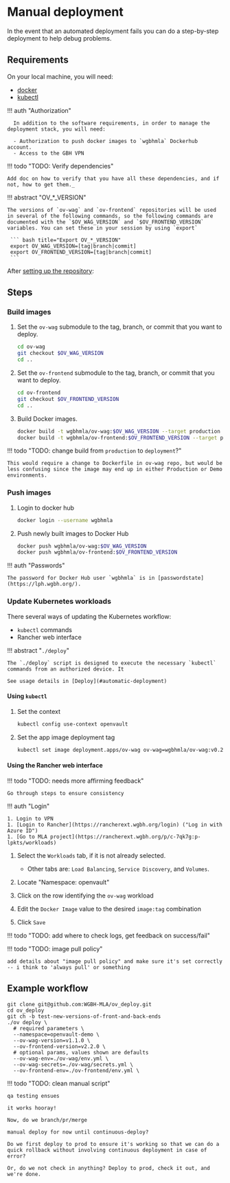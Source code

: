 # Manual deployment

In the event that an automated deployment fails you can do a step-by-step deployment to help debug problems.

## Requirements

On your local machine, you will need:

- [docker](https://docs.docker.com/get-docker/)
- [kubectl](https://kubernetes.io/docs/tasks/tools/)

!!! auth "Authorization"

      In addition to the software requirements, in order to manage the deployment stack, you will need:

      - Authorization to push docker images to `wgbhmla` Dockerhub account.
      - Access to the GBH VPN

!!! todo "TODO: Verify dependencies"

    Add doc on how to verify that you have all these dependencies, and if not, how to get them._

!!! abstract "OV\_\*\_VERSION"

    The versions of `ov-wag` and `ov-frontend` repositories will be used in several of the following commands, so the following commands are documented with the `$OV_WAG_VERSION` and `$OV_FRONTEND_VERSION` variables. You can set these in your session by using `export`

     ``` bash title="Export OV_*_VERSION"
     export OV_WAG_VERSION=[tag|branch|commit]
     export OV_FRONTEND_VERSION=[tag|branch|commit]
     ```

After [setting up the repository](setup.md#0-checkout-code):

## Steps

### Build images

1.  Set the `ov-wag` submodule to the tag, branch, or commit that you want to deploy.

    ```bash title="Checkout backend"
    cd ov-wag
    git checkout $OV_WAG_VERSION
    cd ..
    ```

1.  Set the `ov-frontend` submodule to the tag, branch, or commit that you want to deploy.

    ```bash title="Checkout frontend"
    cd ov-frontend
    git checkout $OV_FRONTEND_VERSION
    cd ..
    ```

1.  Build Docker images.

    ```bash title="Build docker images"
    docker build -t wgbhmla/ov-wag:$OV_WAG_VERSION --target production ./ov-wag
    docker build -t wgbhmla/ov-frontend:$OV_FRONTEND_VERSION --target production ./ov-frontend
    ```

!!! todo "TODO: change build from `production` to `deployment`?"

    This would require a change to Dockerfile in ov-wag repo, but would be less confusing since the image may end up in either Production or Demo environments.

### Push images

1.  Login to docker hub

    ```bash title="docker login"
    docker login --username wgbhmla
    ```

1.  Push newly built images to Docker Hub

    ```bash title="push images"
    docker push wgbhmla/ov-wag:$OV_WAG_VERSION
    docker push wgbhmla/ov-frontend:$OV_FRONTEND_VERSION
    ```

!!! auth "Passwords"

    The password for Docker Hub user `wgbhmla` is in [passwordstate](https://lph.wgbh.org/).

### Update Kubernetes workloads

There several ways of updating the Kubernetes workflow:

- `kubectl` commands
- Rancher web interface

!!! abstract "`./deploy`"

    The `./deploy` script is designed to execute the necessary `kubectl` commands from an authorized device. It

    See usage details in [Deploy](#automatic-deployment)

#### Using `kubectl`

1.  Set the context

    ```bash title="Set the kubectl context"
    kubectl config use-context openvault
    ```

1.  Set the app image deployment tag

    ```bash title="set backend version to v0.2.0"
    kubectl set image deployment.apps/ov-wag ov-wag=wgbhmla/ov-wag:v0.2.0
    ```

#### Using the Rancher web interface

!!! todo "TODO: needs more affirming feedback"

    Go through steps to ensure consistency

!!! auth "Login"

    1. Login to VPN
    1. [Login to Rancher](https://rancherext.wgbh.org/login) ("Log in with Azure ID")
    1. [Go to MLA project](https://rancherext.wgbh.org/p/c-7qk7g:p-lpkts/workloads)

1.  Select the `Workloads` tab, if it is not already selected.

    - Other tabs are: `Load Balancing`, `Service Discovery`, and `Volumes`.

1.  Locate "Namespace: openvault"
1.  Click on the row identifying the `ov-wag` workload
1.  Edit the `Docker Image` value to the desired `image:tag` combination
1.  Click `Save`

!!! todo "TODO: add where to check logs, get feedback on success/fail"

!!! todo "TODO: image pull policy"

    add details about "image pull policy" and make sure it's set correctly -- i think to 'always pull' or something

## Example workflow

```
git clone git@github.com:WGBH-MLA/ov_deploy.git
cd ov_deploy
git ch -b test-new-versions-of-front-and-back-ends
./ov deploy \
  # required parameters \
  --namespace=openvault-demo \
  --ov-wag-version=v1.1.0 \
  --ov-frontend-version=v2.2.0 \
  # optional params, values shown are defaults
  --ov-wag-env=./ov-wag/env.yml \
  --ov-wag-secrets=./ov-wag/secrets.yml \
  --ov-frontend-env=./ov-frontend/env.yml \
```

!!! todo "TODO: clean manual script"

    qa testing ensues

    it works hooray!

    Now, do we branch/pr/merge

    manual deploy for now until continuous-deploy?

    Do we first deploy to prod to ensure it's working so that we can do a quick rollback without involving continuous deployment in case of error?

    Or, do we not check in anything? Deploy to prod, check it out, and we're done.

